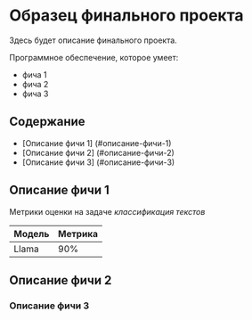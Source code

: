 # Образец финального проекта

Здесь будет описание финального проекта.

Программное обеспечение, которое умеет:
- фича 1
- фича 2
- фича 3

## Содержание
- [Описание фичи 1] (#описание-фичи-1)
- [Описание фичи 2] (#описание-фичи-2)
- [Описание фичи 3] (#описание-фичи-3)

## Описание фичи 1

Метрики оценки на задаче *классификация текстов*

| Модель | Метрика |
| ------ | ------- |
| Llama  | 90%     |

## Описание фичи 2

### Описание фичи 3
